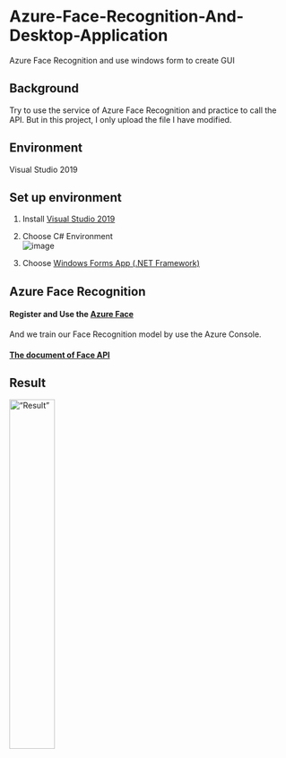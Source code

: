 # Azure-Face-Recognition-And-Desktop-Application
Azure Face Recognition and use windows form to create GUI

## Background
Try to use the service of Azure Face Recognition and practice to call the API.
But in this project, I only upload the file I have modified.

## Environment
Visual Studio 2019

## Set up environment
1. Install [Visual Studio 2019](https://learn.microsoft.com/zh-tw/visualstudio/install/install-visual-studio?view=vs-2019)

2. Choose C# Environment<br>
![image](https://user-images.githubusercontent.com/83528766/204096112-b12c7250-1012-4b97-ab3d-1bea838d9e64.png)

3. Choose [Windows Forms App (.NET Framework)](https://blog.hungwin.com.tw/csharp-winform-guide-ch2/)

## Azure Face Recognition
#### Register and Use the [Azure Face](https://azure.microsoft.com/zh-tw/products/cognitive-services/face/#overview)<br>
And we train our Face Recognition model by use the Azure Console.
#### [The document of Face API](https://westus.dev.cognitive.microsoft.com/docs/services/563879b61984550e40cbbe8d/operations/563879b61984550f30395236)

## Result
<img src="https://user-images.githubusercontent.com/83528766/204096201-73e4fda1-0e4d-4dd7-bbac-8aebcfbf479a.jpg" alt= “Result” width="40%" height="40%">
